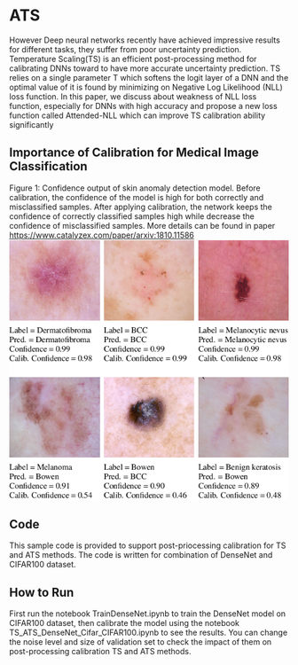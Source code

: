 # ATS

However Deep neural networks recently have achieved impressive results for different tasks, they suffer from poor uncertainty prediction. Temperature Scaling(TS) is an efficient post-processing method for calibrating DNNs toward to have more accurate uncertainty prediction. TS relies on a single parameter T which softens the logit layer of a DNN and the optimal value of it is found by minimizing on Negative Log Likelihood (NLL) loss function. In this paper, we discuss about weakness of NLL loss function, especially for DNNs with high accuracy and propose a new loss function called Attended-NLL which can improve TS calibration ability significantly


## Importance of Calibration for Medical Image Classification 
Figure 1: Confidence output of skin anomaly detection model. Before calibration, the confidence of the model is high for both correctly and misclassified samples. After applying calibration, the network keeps the confidence of correctly classified samples high while decrease the confidence of misclassified samples.
More details can be found in paper https://www.catalyzex.com/paper/arxiv:1810.11586
![alt text](1-Figure1-1.png)



## Code
This sample code is provided to support post-priocessing calibration for TS and ATS methods. The code is written for combination of DenseNet and CIFAR100 dataset.

## How to Run
First run the notebook TrainDenseNet.ipynb to train the DenseNet model on CIFAR100 dataset, then calibrate the model using the notebook TS_ATS_DenseNet_Cifar_CIFAR100.ipynb to see the results. You can change the noise level and size of validation set to check the impact of them on post-processing calibration TS and ATS methods.


